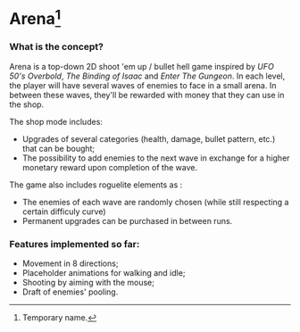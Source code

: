 # Arena[^1]

### What is the concept?

Arena is a top-down 2D shoot 'em up / bullet hell game inspired by _UFO 50's Overbold_, _The Binding of Isaac_ and _Enter The Gungeon_.
In each level, the player will have several waves of enemies to face in a small arena. In between these waves, they'll be rewarded with money that they can use in the shop.

The shop mode includes:
* Upgrades of several categories (health, damage, bullet pattern, etc.) that can be bought;
* The possibility to add enemies to the next wave in exchange for a higher monetary reward upon completion of the wave.

The game also includes roguelite elements as :
* The enemies of each wave are randomly chosen (while still respecting a certain difficuly curve)
* Permanent upgrades can be purchased in between runs.

### Features implemented so far:
* Movement in 8 directions;
* Placeholder animations for walking and idle;
* Shooting by aiming with the mouse;
* Draft of enemies' pooling.

[^1]: Temporary name.
